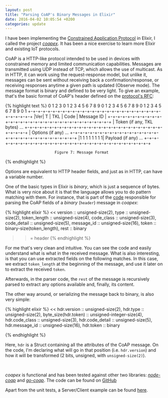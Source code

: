 ```yaml
---
layout: post
title: "Parsing CoAP's Binary Messages in Elixir"
date: 2016-04-02 10:05:54 +0200
categories: update
---
```


I have been implementing the [Constrained Application Protocol](https://en.wikipedia.org/wiki/Constrained_Application_Protocol) in Elixir,
I called the project [*coapex*](https://github.com/lucastorri/coapex). It has been a nice exercise to learn more Elixir and existing IoT protocols.

CoAP is a HTTP-like protocol intended to be used in devices with constrained memory and limited communication capabilities. Messages are transmitted using UDP instead of TCP, which allows the use of multicast. As in HTTP, it can work using the request-response model, but unlike it, messages can be sent without receiving back a confirmation/response, or receiving responses anytime a given path is updated (Observe mode). The message format is binary and defined to be very light. To give an example, that's the basic format of CoAP's header defined on the [protocol's RFC](https://tools.ietf.org/html/rfc7252):

{% highlight text %}
     0                   1                   2                   3
     0 1 2 3 4 5 6 7 8 9 0 1 2 3 4 5 6 7 8 9 0 1 2 3 4 5 6 7 8 9 0 1
    +-+-+-+-+-+-+-+-+-+-+-+-+-+-+-+-+-+-+-+-+-+-+-+-+-+-+-+-+-+-+-+-+
    |Ver| T |  TKL  |      Code     |          Message ID           |
    +-+-+-+-+-+-+-+-+-+-+-+-+-+-+-+-+-+-+-+-+-+-+-+-+-+-+-+-+-+-+-+-+
    |   Token (if any, TKL bytes) ...
    +-+-+-+-+-+-+-+-+-+-+-+-+-+-+-+-+-+-+-+-+-+-+-+-+-+-+-+-+-+-+-+-+
    |   Options (if any) ...
    +-+-+-+-+-+-+-+-+-+-+-+-+-+-+-+-+-+-+-+-+-+-+-+-+-+-+-+-+-+-+-+-+
    |1 1 1 1 1 1 1 1|    Payload (if any) ...
    +-+-+-+-+-+-+-+-+-+-+-+-+-+-+-+-+-+-+-+-+-+-+-+-+-+-+-+-+-+-+-+-+

                          Figure 7: Message Format
{% endhighlight %}

Options are equivalent to HTTP header fields, and just as in HTTP, can have a variable number.

One of the basic types in Elixir is *binary*, which is just a sequence of bytes. What is very nice about it is that the language allows you to do pattern matching with them. For instance, that is part of the [code](https://github.com/lucastorri/coapex/blob/master/lib/coap/parser.ex) responsible for parsing the CoAP fields of a *binary* (`header`) message in *coapex*:

{% highlight elixir %}
<<
  version :: unsigned-size(2),
  type :: unsigned-size(2),
  token_length :: unsigned-size(4),
  code_class :: unsigned-size(3),
  code_detail :: unsigned-size(5),
  message_id :: unsigned-size(16),
  token :: binary-size(token_length),
  rest :: binary
>> = header
{% endhighlight %}

For me that's very clean and intuitive. You can see the code and easily understand what is what in the received message. What is also interesting, is that you can use extracted fields on the following matches. In this case, we extract `token_length` at the beginning of the message, and use it later on to extract the received `token`.

Afterwards, in the parser code, the `rest` of the message is recursively parsed to extract any options available and, finally, its content.

The other way around, or serializing the message back to binary, is also very simple:

{% highlight elixir %}
<<
  hdr.version :: unsigned-size(2),
  hdr.type :: unsigned-size(2),
  byte_size(hdr.token) :: unsigned-integer-size(4),
  hdr.code_class :: unsigned-size(3),
  hdr.code_detail :: unsigned-size(5),
  hdr.message_id :: unsigned-size(16),
  hdr.token :: binary
>>
{% endhighlight %}

Here, `hdr` is a Struct containing all the attributes of the CoAP message. On the code, I'm declaring what will go in that position (i.e. `hdr.version`) and how it will be transformed (2 bits, unsigned, with `unsigned-size(2)`).

&nbsp;

*coapex* is functional and has been tested against other two libraries: [*node-coap*](https://github.com/mcollina/node-coap) and [*go-coap*](https://github.com/dustin/go-coap). The code can be found on [GitHub](https://github.com/lucastorri/coapex)

Apart from the unit tests, a Server/Client example can be found [here](https://github.com/lucastorri/coapex/blob/master/lib/coap/example.ex).
